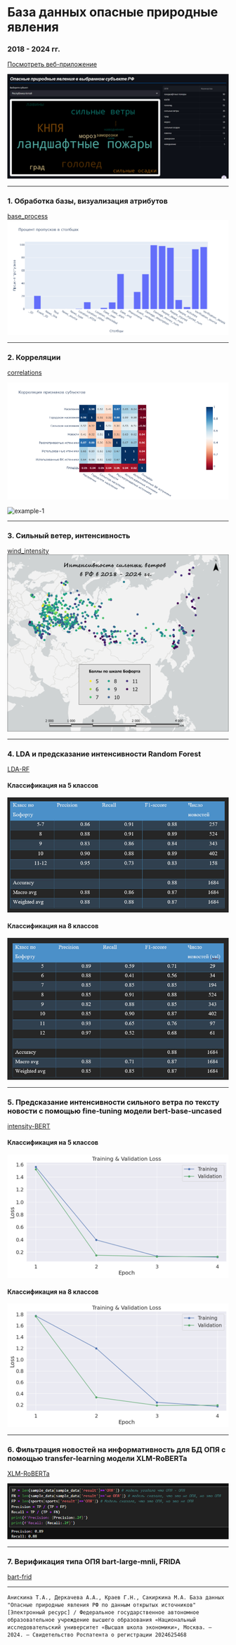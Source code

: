# База данных опасные природные явления
### 2018 - 2024 гг.

[Посмотреть веб-приложение](https://adaptation-bsvgjwiovzn6sm3afuq5co.streamlit.app/)

![example-1](analysis/photo/altai.jpg)
__________________________________________________
### 1. Обработка базы, визуализация атрибутов
[base_process](analysis/base_process.ipynb)
![example-1](analysis/photo/Пропуски.png)
__________________________________________________
### 2. Корреляции
[correlations](analysis/correlations.ipynb)

![](analysis/photo/Корреляции.png)

![example-1](analysis/photo/Источник_контент.jpg)
__________________________________________________
### 3. Сильный ветер, интенсивность
[wind_intensity](analysis/wind_intensity.ipynb)
![example-1](analysis/photo/wind.jpg)
__________________________________________________
### 4. LDA и предсказание интенсивности Random Forest
[LDA-RF](analysis/LDA-RF.ipynb)

#### Классификация на 5 классов
![example-1](analysis/photo/RF-5.jpg)
#### Классификация на 8 классов
![example-1](analysis/photo/RF-8.jpg)
__________________________________________________
### 5. Предсказание интенсивности сильного ветра по тексту новости с помощью fine-tuning модели bert-base-uncased
[intensity-BERT](analysis/intensity-BERT.ipynb)

#### Классификация на 5 классов
![example-1](analysis/photo/bert-5.png)
#### Классификация на 8 классов
![example-1](analysis/photo/bert-8.png)
__________________________________________________
### 6. Фильтрация новостей на информативность для БД ОПЯ с помощью transfer-learning модели XLM-RoBERTa
[XLM-RoBERTa](analysis/XLM-RoBERTa.ipynb)

![example-1](analysis/photo/roberta.jpg)
__________________________________________________
### 7. Верификация типа ОПЯ bart-large-mnli, FRIDA
[bart-frid](analysis/bart-frida.ipynb)

__________________________________________________
`Анискина Т.А., Деркачева А.А., Краев Г.Н., Сакиркина М.А. База данных "Опасные природные явления РФ по данным открытых источников" [Электронный ресурс] / Федеральное государственное автономное образовательное учреждение высшего образования «Национальный исследовательский университет «Высшая школа экономики», Москва. — 2024. — Свидетельство Роспатента о регистрации 2024625468`
